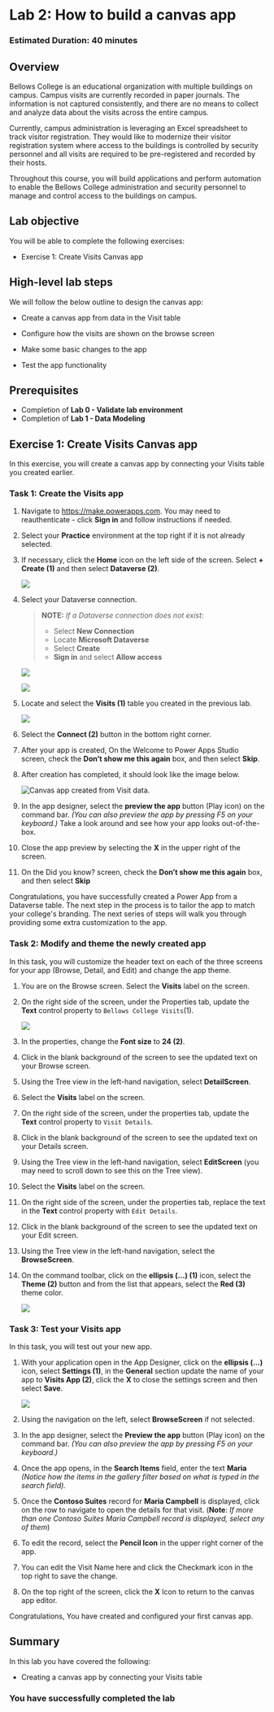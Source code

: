 # Lab 2: How to build a canvas app

### Estimated Duration: 40 minutes

## Overview

Bellows College is an educational organization with multiple buildings on campus. Campus visits are currently recorded in paper journals. The information is not captured consistently, and there are no means to collect and analyze data about the visits across the entire campus.

Currently, campus administration is leveraging an Excel spreadsheet to track visitor registration. They would like to modernize their visitor registration system where access to the buildings is controlled by security personnel and all visits are required to be pre-registered and recorded by their hosts.

Throughout this course, you will build applications and perform automation to enable the Bellows College administration and security personnel to manage and control access to the buildings on campus.

## Lab objective

You will be able to complete the following exercises:

+ Exercise 1: Create Visits Canvas app

## High-level lab steps

We will follow the below outline to design the canvas app:

- Create a canvas app from data in the Visit table

- Configure how the visits are shown on the browse screen

- Make some basic changes to the app

- Test the app functionality

## Prerequisites

- Completion of **Lab 0 - Validate lab environment**
- Completion of **Lab 1 - Data Modeling**

## Exercise 1: Create Visits Canvas app

In this exercise, you will create a canvas app by connecting your Visits table you created earlier.

### Task 1: Create the Visits app

1.  Navigate to <https://make.powerapps.com>. You may need to reauthenticate - click **Sign in** and follow instructions if needed.

2.  Select your **Practice<inject key="DeploymentID" enableCopy="false"/>** environment at the top right if it is not already selected.

3. If necessary, click the **Home** icon on the left side of the screen. Select **+ Create (1)** and then select **Dataverse (2)**.

   ![](media/lab2-1n.png)

4.  Select your Dataverse connection.

    > **NOTE:** *If a Dataverse connection does not exist:*
    > - Select **New Connection**
    > - Locate **Microsoft Dataverse**
    > - Select **Create**
    > - **Sign in** and select **Allow access**

    ![](media/lab2-2n.png)

    ![](media/lab2-3n.png)    

5. Locate and select the **Visits (1)** table you created in the previous lab.

   ![](media/lab2-4n.png)

6.  Select the **Connect (2)** button in the bottom right corner.

7.  After your app is created, On the Welcome to Power Apps Studio screen, check the **Don’t show me this again** box, and then select **Skip**.

8.  After creation has completed, it should look like the image below.

    ![Canvas app created from Visit data.](media/PL-900_lab02_e1_t1.png)

9. In the app designer, select the **preview the app** button (Play icon) on the command bar. *(You can also preview the app by pressing F5 on your keyboard.)* Take a look around and see how your app looks out-of-the-box.

10. Close the app preview by selecting the **X** in the upper right of the screen.

11. On the Did you know? screen, check the **Don’t show me this again** box, and then select **Skip**

Congratulations, you have successfully created a Power App from a Dataverse table. The next step in the process is to tailor the app to match your college's branding. The next series of steps will walk you through providing some extra customization to the app.

### Task 2: Modify and theme the newly created app

In this task, you will customize the header text on each of the three screens for your app (Browse, Detail, and Edit) and change the app theme.

1.  You are on the Browse screen. Select the **Visits** label on the screen.

1. On the right side of the screen, under the Properties tab, update the **Text** control property to `Bellows College Visits`(1).

   ![](media/lab2-5n.png)

1. In the properties, change the **Font size** to **24 (2)**.

1.  Click in the blank background of the screen to see the updated text on your Browse screen.

1.  Using the Tree view in the left-hand navigation, select **DetailScreen**.

1.  Select the **Visits** label on the screen.

1.  On the right side of the screen, under the properties tab, update the **Text** control property to `Visit Details`.

1.  Click in the blank background of the screen to see the updated text on your Details screen.

1.  Using the Tree view in the left-hand navigation, select **EditScreen** (you may need to scroll down to see this on the Tree view).

1.  Select the **Visits** label on the screen.

1.  On the right side of the screen, under the properties tab, replace the text in the **Text** control property with `Edit Details`.

1.  Click in the blank background of the screen to see the updated text on your Edit screen.

1. Using the Tree view in the left-hand navigation, select the **BrowseScreen**.

1. On the command toolbar, click on the **ellipsis (...) (1)** icon, select the **Theme (2)** button and from the list that appears, select the **Red (3)** theme color.

   ![](media/lab2-6n.png)

### Task 3: Test your Visits app

In this task, you will test out your new app.

1. With your application open in the App Designer, click on the **ellipsis (...)** icon, select **Settings (1)**, in the **General** section update the name of your app to **Visits App (2)**, click the **X** to close the settings screen and then select **Save**.

   ![](media/lab2-7n.png)

2.  Using the navigation on the left, select **BrowseScreen** if not selected.

3.  In the app designer, select the **Preview the app** button (Play icon) on the command bar. *(You can also preview the app by pressing F5 on your keyboard.)*

4.  Once the app opens, in the **Search Items** field, enter the text **Maria**
    *(Notice how the items in the gallery filter based on what is typed in the
    search field).*

5.  Once the **Contoso Suites** record for **Maria Campbell** is displayed,
    click on the row to navigate to open the details for that visit. (**Note**: *If more than one Contoso Suites Maria Campbell record is
    displayed, select any of them*)

6.  To edit the record, select the **Pencil Icon** in the upper right corner of
    the app.

7.  You can edit the Visit Name here and click the Checkmark icon in the top right to save the change.

8.  On the top right of the screen, click the **X** Icon to return to the canvas app editor.

Congratulations, You have created and configured your first canvas app.

## Summary

In this lab you have covered the following:
- Creating a canvas app by connecting your Visits table

### You have successfully completed the lab
